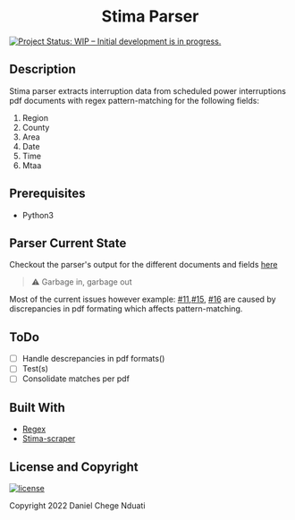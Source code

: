 <h1 align="center"><b>Stima Parser</b></h1>

[![Project Status: WIP – Initial development is in progress.](https://www.repostatus.org/badges/latest/wip.svg)]()

## <b>Description</b>
Stima parser extracts interruption data from scheduled power interruptions pdf documents with regex pattern-matching for the following fields:

1. Region
2. County
3. Area
4. Date
5. Time
6. Mtaa

## <b>Prerequisites</b>
- Python3

## <b>Parser Current State</b>
Checkout the parser's output for the different documents and fields [here](https://github.com/DanNduati/Stima_parser/blob/bad94458b71b369118226b3b2da673462e3ee50f/parser_output)

> :warning: Garbage in, garbage out

Most of the current issues however example: [#11](https://github.com/DanNduati/Stima_parser/issues/11),[#15](https://github.com/DanNduati/Stima_parser/issues/15), [#16](https://github.com/DanNduati/Stima_parser/issues/16) are caused by discrepancies in pdf formating which affects pattern-matching.

## ToDo
- [ ] Handle descrepancies in pdf formats()
- [ ] Test(s)
- [ ] Consolidate matches per pdf

## Built With
- [Regex](https://docs.python.org/3/library/re.html)
- [Stima-scraper](https://github.com/DanNduati/Stima_scraper)

## <b>License and Copyright</b>
[![license](https://img.shields.io/github/license/mashape/apistatus.svg?style=for-the-badge)](LICENSE)

Copyright 2022 Daniel Chege Nduati